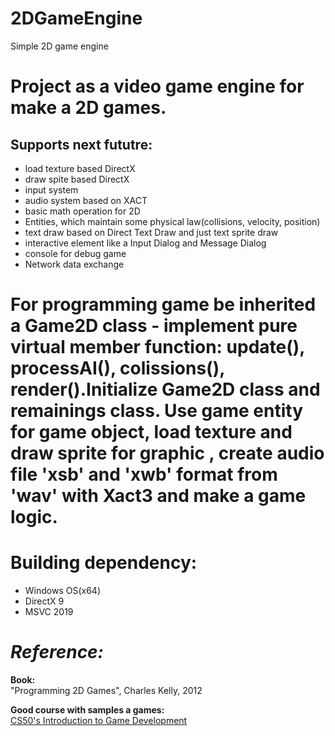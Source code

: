 # 2DGameEngine
Simple 2D game engine
# Project as a video game engine for make a 2D games. 
## Supports next fututre:
* load texture based DirectX
* draw spite based DirectX
* input system
* audio system based on XACT
* basic math operation for 2D
* Entities, which maintain some physical law(collisions, velocity, position)
* text draw based on Direct Text Draw and just text sprite draw
* interactive element like a Input Dialog and Message Dialog
* console for debug game
* Network data exchange
# For programming game be inherited a Game2D class - implement pure virtual member function: update(), processAI(), colissions(), render().Initialize Game2D class and remainings class. Use game entity for game object, load texture and draw sprite for graphic , create audio file 'xsb' and 'xwb' format from 'wav' with Xact3 and make a game logic.

# Building dependency:
* Windows OS(x64)
* DirectX 9
* MSVC 2019

# ***Reference:***
<p><b>Book:</b><br>"Programming 2D Games", Charles Kelly, 2012 </p>
<p><b>Good course with samples a games:</b><br><a href="https://www.edx.org/course/cs50s-introduction-to-game-development">CS50's Introduction to Game Development</a></p>
